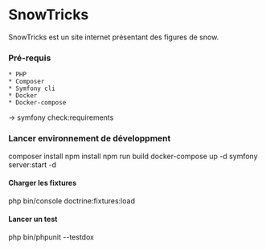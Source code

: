 # SnowTricks

SnowTricks est un site internet présentant des figures de snow.

### Pré-requis
    * PHP
    * Composer
    * Symfony cli
    * Docker
    * Docker-compose

-> symfony check:requirements

### Lancer environnement de développment

composer install
npm install
npm run build
docker-compose up -d
symfony server:start -d

#### Charger les fixtures

php bin/console doctrine:fixtures:load

#### Lancer un test

php bin/phpunit --testdox